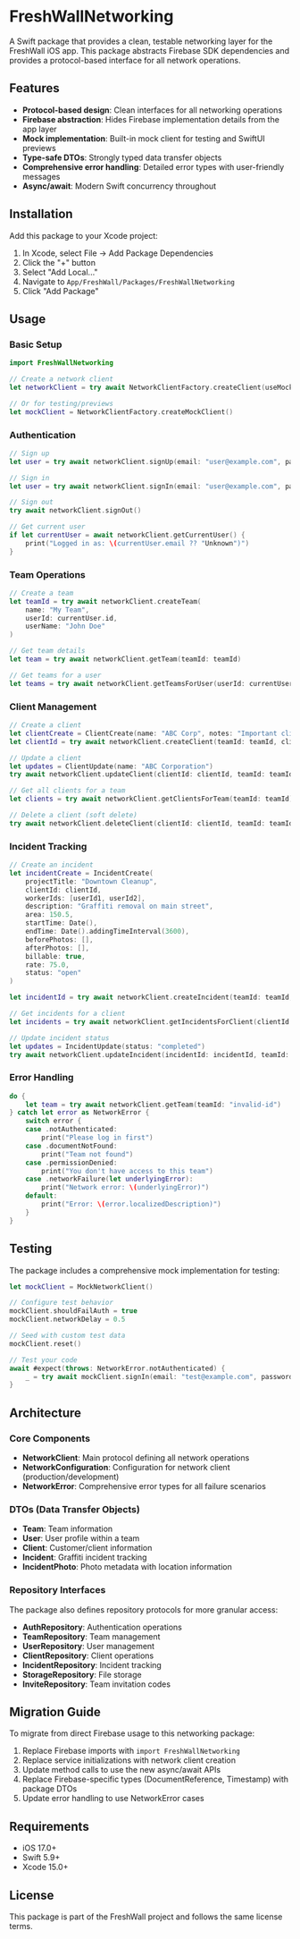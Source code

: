 # FreshWallNetworking

A Swift package that provides a clean, testable networking layer for the FreshWall iOS app. This package abstracts Firebase SDK dependencies and provides a protocol-based interface for all network operations.

## Features

- **Protocol-based design**: Clean interfaces for all networking operations
- **Firebase abstraction**: Hides Firebase implementation details from the app layer
- **Mock implementation**: Built-in mock client for testing and SwiftUI previews
- **Type-safe DTOs**: Strongly typed data transfer objects
- **Comprehensive error handling**: Detailed error types with user-friendly messages
- **Async/await**: Modern Swift concurrency throughout

## Installation

Add this package to your Xcode project:

1. In Xcode, select File → Add Package Dependencies
2. Click the "+" button
3. Select "Add Local..."
4. Navigate to `App/FreshWall/Packages/FreshWallNetworking`
5. Click "Add Package"

## Usage

### Basic Setup

```swift
import FreshWallNetworking

// Create a network client
let networkClient = try await NetworkClientFactory.createClient(useMock: false)

// Or for testing/previews
let mockClient = NetworkClientFactory.createMockClient()
```

### Authentication

```swift
// Sign up
let user = try await networkClient.signUp(email: "user@example.com", password: "password123")

// Sign in
let user = try await networkClient.signIn(email: "user@example.com", password: "password123")

// Sign out
try await networkClient.signOut()

// Get current user
if let currentUser = await networkClient.getCurrentUser() {
    print("Logged in as: \(currentUser.email ?? "Unknown")")
}
```

### Team Operations

```swift
// Create a team
let teamId = try await networkClient.createTeam(
    name: "My Team",
    userId: currentUser.id,
    userName: "John Doe"
)

// Get team details
let team = try await networkClient.getTeam(teamId: teamId)

// Get teams for a user
let teams = try await networkClient.getTeamsForUser(userId: currentUser.id)
```

### Client Management

```swift
// Create a client
let clientCreate = ClientCreate(name: "ABC Corp", notes: "Important client")
let clientId = try await networkClient.createClient(teamId: teamId, client: clientCreate)

// Update a client
let updates = ClientUpdate(name: "ABC Corporation")
try await networkClient.updateClient(clientId: clientId, teamId: teamId, updates: updates)

// Get all clients for a team
let clients = try await networkClient.getClientsForTeam(teamId: teamId)

// Delete a client (soft delete)
try await networkClient.deleteClient(clientId: clientId, teamId: teamId)
```

### Incident Tracking

```swift
// Create an incident
let incidentCreate = IncidentCreate(
    projectTitle: "Downtown Cleanup",
    clientId: clientId,
    workerIds: [userId1, userId2],
    description: "Graffiti removal on main street",
    area: 150.5,
    startTime: Date(),
    endTime: Date().addingTimeInterval(3600),
    beforePhotos: [],
    afterPhotos: [],
    billable: true,
    rate: 75.0,
    status: "open"
)

let incidentId = try await networkClient.createIncident(teamId: teamId, incident: incidentCreate)

// Get incidents for a client
let incidents = try await networkClient.getIncidentsForClient(clientId: clientId, teamId: teamId)

// Update incident status
let updates = IncidentUpdate(status: "completed")
try await networkClient.updateIncident(incidentId: incidentId, teamId: teamId, updates: updates)
```

### Error Handling

```swift
do {
    let team = try await networkClient.getTeam(teamId: "invalid-id")
} catch let error as NetworkError {
    switch error {
    case .notAuthenticated:
        print("Please log in first")
    case .documentNotFound:
        print("Team not found")
    case .permissionDenied:
        print("You don't have access to this team")
    case .networkFailure(let underlyingError):
        print("Network error: \(underlyingError)")
    default:
        print("Error: \(error.localizedDescription)")
    }
}
```

## Testing

The package includes a comprehensive mock implementation for testing:

```swift
let mockClient = MockNetworkClient()

// Configure test behavior
mockClient.shouldFailAuth = true
mockClient.networkDelay = 0.5

// Seed with custom test data
mockClient.reset()

// Test your code
await #expect(throws: NetworkError.notAuthenticated) {
    _ = try await mockClient.signIn(email: "test@example.com", password: "wrong")
}
```

## Architecture

### Core Components

- **NetworkClient**: Main protocol defining all network operations
- **NetworkConfiguration**: Configuration for network client (production/development)
- **NetworkError**: Comprehensive error types for all failure scenarios

### DTOs (Data Transfer Objects)

- **Team**: Team information
- **User**: User profile within a team
- **Client**: Customer/client information
- **Incident**: Graffiti incident tracking
- **IncidentPhoto**: Photo metadata with location information

### Repository Interfaces

The package also defines repository protocols for more granular access:

- **AuthRepository**: Authentication operations
- **TeamRepository**: Team management
- **UserRepository**: User management
- **ClientRepository**: Client operations
- **IncidentRepository**: Incident tracking
- **StorageRepository**: File storage
- **InviteRepository**: Team invitation codes

## Migration Guide

To migrate from direct Firebase usage to this networking package:

1. Replace Firebase imports with `import FreshWallNetworking`
2. Replace service initializations with network client creation
3. Update method calls to use the new async/await APIs
4. Replace Firebase-specific types (DocumentReference, Timestamp) with package DTOs
5. Update error handling to use NetworkError cases

## Requirements

- iOS 17.0+
- Swift 5.9+
- Xcode 15.0+

## License

This package is part of the FreshWall project and follows the same license terms.